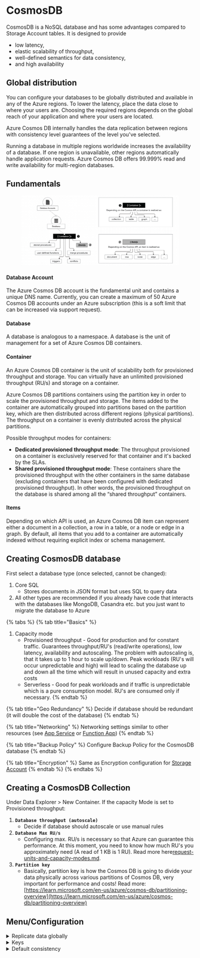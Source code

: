 # CosmosDB

CosmosDB is a NoSQL database and has some advantages compared to Storage Account tables. It  is designed to provide

* low latency,
* elastic scalability of throughput,
* well-defined semantics for data consistency,&#x20;
* and high availability

## Global distribution

You can configure your databases to be globally distributed and available in any of the Azure regions. To lower the latency, place the data close to where your users are. Choosing the required regions depends on the global reach of your application and where your users are located.

Azure Cosmos DB internally handles the data replication between regions with consistency level guarantees of the level you've selected.

Running a database in multiple regions worldwide increases the availability of a database. If one region is unavailable, other regions automatically handle application requests. Azure Cosmos DB offers 99.999% read and write availability for multi-region databases.

## Fundamentals

<figure><img src="../../../.gitbook/assets/cosmos-entities.png" alt=""><figcaption></figcaption></figure>

#### Database Account

The Azure Cosmos DB account is the fundamental unit and contains a unique DNS name. Currently, you can create a maximum of 50 Azure Cosmos DB accounts under an Azure subscription (this is a soft limit that can be increased via support request).

#### Database

A database is analogous to a namespace. A database is the unit of management for a set of Azure Cosmos DB containers.

#### Container

An Azure Cosmos DB container is the unit of scalability both for provisioned throughput and storage. You can virtually have an unlimited provisioned throughput (RU/s) and storage on a container.

Azure Cosmos DB partitions containers using the partition key in order to scale the provisioned throughput and storage. The items added to the container are automatically grouped into  partitions based on the partition key, which are then distributed across different regions (physical partitions). The throughput on a container is evenly distributed across the physical partitions.

Possible throughput modes for containers:

* **Dedicated provisioned throughput mode**: The throughput provisioned on a container is exclusively reserved for that container and it's backed by the SLAs.
* **Shared provisioned throughput mode**: These containers share the provisioned throughput with the other containers in the same database (excluding containers that have been configured with dedicated provisioned throughput). In other words, the provisioned throughput on the database is shared among all the “shared throughput” containers.

#### Items

Depending on which API is used, an Azure Cosmos DB item can represent either a document in a collection, a row in a table, or a node or edge in a graph. By default, all items that you add to a container are automatically indexed without requiring explicit index or schema management.

## Creating CosmosDB database

First select a database type (once selected, cannot be changed):

1. Core SQL
   * Stores documents in JSON format but uses SQL to query data&#x20;
2. All other types are recommended if you already have code that interacts with the databases like MongoDB, Casandra etc. but you just want to migrate the database to Azure

{% tabs %}
{% tab title="Basics" %}
1. Capacity mode&#x20;
   * Provisioned throughput - Good for production and for constant traffic. Guarantees throughput/RU's (read/write operations), low latency, availability and autoscaling. The problem with autoscaling is, that it takes up to 1 hour to scale up/down. Peak workloads (RU's will occur unpredictable and high) will lead to scaling the database up and down all the time which will result in unused capacity and extra costs
   * Serverless - Good for peak workloads and if traffic is unpredictable which is a pure consumption model. RU's are consumed only if necessary.
{% endtab %}

{% tab title="Geo Redundancy" %}
Decide if database should be redundant (it will double the cost of the database)
{% endtab %}

{% tab title="Networking" %}
Networking settings similar to other resources (see [App Service](../app-service/) or [Function App](../function-app/))
{% endtab %}

{% tab title="Backup Policy" %}
Configure Backup Policy for the CosmosDB database
{% endtab %}

{% tab title="Encryption" %}
Same as Encryption configuration for [Storage Account](../storage-account/)
{% endtab %}
{% endtabs %}

## Creating a CosmosDB Collection

Under Data Explorer > New Container. If the capacity Mode is set to Provisioned throughput:

1. **`Database throughput (autoscale)`**
   * Decide if database should autoscale or use manual rules
2. **`Database Max RU/s`**
   * Configuring max. RU/s is necessary so that Azure can guarantee this performance. At this moment, you need to know how much RU's you approximately need (A read of 1 KB is 1 RU). Read more here[request-units-and-capacity-modes.md](request-units-and-capacity-modes.md "mention").
3. **`Partition key`**
   * Basically, partition key is how the Cosmos DB is going to divide your data physically across various partitions of Cosmos DB, very important for performance and costs! Read more: [https://learn.microsoft.com/en-us/azure/cosmos-db/partitioning-overview](https://learn.microsoft.com/en-us/azure/cosmos-db/partitioning-overview)

## Menu/Configuration

<details>

<summary>Replicate data globally</summary>

A Map to select regions where the database should keep replicas of the database

</details>

<details>

<summary>Keys</summary>

Under this section you can find the endpoint URL and keys to access the database

</details>

<details>

<summary>Default consistency</summary>

Configure default consistency levels described [here](consistency-levels.md).

</details>

